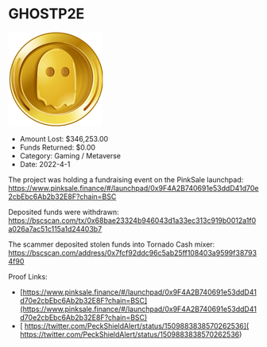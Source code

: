 # GHOSTP2E
![GHOSTP2E](/rektimages/GHOSTP2E.png)
- Amount Lost: $346,253.00
- Funds Returned: $0.00
- Category: Gaming / Metaverse
- Date: 2022-4-1

The project was holding a fundraising event on the PinkSale launchpad:  
https://www.pinksale.finance/#/launchpad/0x9F4A2B740691e53ddD41d70e2cbEbc6Ab2b32E8F?chain=BSC  
  
Deposited funds were withdrawn:  
https://bscscan.com/tx/0x68bae23324b946043d1a33ec313c919b0012a1f0a026a7ac51c115a1d24403b7  
  
The scammer deposited stolen funds into Tornado Cash mixer:  
https://bscscan.com/address/0x7fcf92ddc96c5ab25ff108403a9599f387934f90


Proof Links:
- [https://www.pinksale.finance/#/launchpad/0x9F4A2B740691e53ddD41d70e2cbEbc6Ab2b32E8F?chain=BSC](https://www.pinksale.finance/#/launchpad/0x9F4A2B740691e53ddD41d70e2cbEbc6Ab2b32E8F?chain=BSC)
- [ https://twitter.com/PeckShieldAlert/status/1509883838570262536]( https://twitter.com/PeckShieldAlert/status/1509883838570262536)


